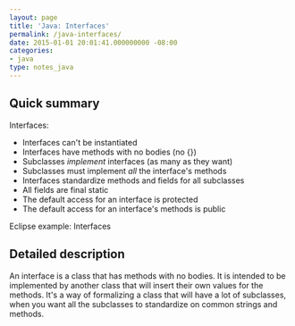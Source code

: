 ```yaml
---
layout: page
title: 'Java: Interfaces'
permalink: /java-interfaces/
date: 2015-01-01 20:01:41.000000000 -08:00
categories:
- java
type: notes_java
---
```


## Quick summary

Interfaces:

* Interfaces can't be instantiated
* Interfaces have methods with no bodies (no {})
* Subclasses _implement_ interfaces (as many as they want)
* Subclasses must implement _all_ the interface's methods
* Interfaces standardize methods and fields for all subclasses
* All fields are final static
* The default access for an interface is protected
* The default access for an interface's methods is public

Eclipse example: Interfaces

## Detailed description

An interface is a class that has methods with no bodies. It is intended to be implemented by another class that will insert their own values for the methods. It's a way of formalizing a class that will have a lot of subclasses, when you want all the subclasses to standardize on common strings and methods.